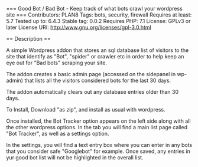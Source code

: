 === Good Bot / Bad Bot - Keep track of what bots crawl your wordpress site ===
Contributors: PLAN8
Tags: bots, security, firewall
Requires at least: 5.7
Tested up to: 6.4.3
Stable tag: 0.0.2
Requires PHP: 7.1
License: GPLv3 or later
License URI: http://www.gnu.org/licenses/gpl-3.0.html

== Description ==

A simple Wordpress addon that stores an sql database list of visitors to the site that identify as "Bot", "spider" or crawler etc in order to help keep an eye out for "Bad bots" scraping your site. 

The addon creates a basic admin page (accessed on the sidepanel in wp-admin) that lists all the visitors considered bots for the last 30 days. 

The addon automatically clears out any database entries older than 30 days.

To Install, Download "as zip", and install as usual with wordpress.

Once installed, the Bot Tracker option appears on the left side along with all the other wordpress options. In the tab you will find a main list page called "Bot Tracker", as well as a settings option.

In the settings, you will find a text entry box where you can enter in any bots that you consider safe "Googlebot" for example. Once saved, any entries in yur good bot list will not be highlighted in the overall list.

